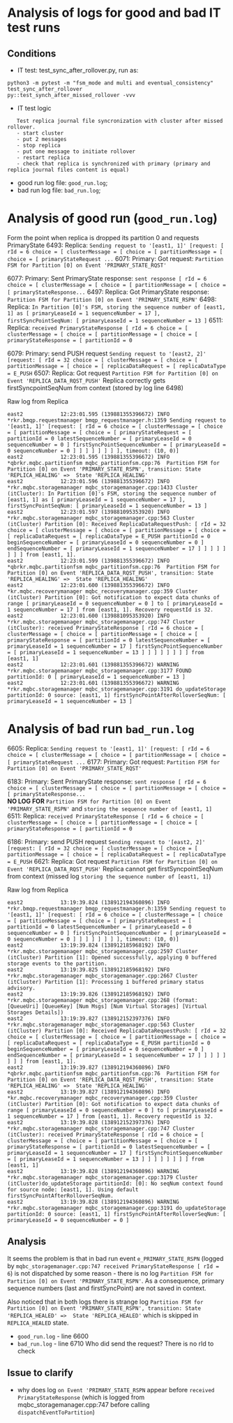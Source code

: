 # Analysis of logs for good and bad IT test runs
## Conditions
 - IT test: test_sync_after_rollover.py, run as:
 ```
python3 -m pytest -m "fsm_mode and multi and eventual_consistency" test_sync_after_rollover 
py::test_synch_after_missed_rollover -vvv
 ```
  - IT test logic
 ```
    Test replica journal file syncronization with cluster after missed rollover.
    - start cluster
    - put 2 messages
    - stop replica
    - put one message to initiate rollover
    - restart replica
    - check that replica is synchronized with primary (primary and replica journal files content is equal)
```

  - good run log file: `good_run.log`;
  - bad run log file: `bad_run.log`;

# Analysis of good run (`good_run.log`)
Form the point when replica is dropped its partition 0 and requests PrimaryState
6493: Replica: `Sending request to '[east1, 1]' [request: [ rId = 6 choice = [ clusterMessage = [ choice = [ partitionMessage = [ choice = [ primaryStateRequest ...`
6071: Primary: Got request: `Partition FSM for Partition [0] on Event 'PRIMARY_STATE_RQST'`

6077: Primary: Sent PrimaryState response: `sent response [ rId = 6 choice = [ clusterMessage = [ choice = [ partitionMessage = [ choice = [ primaryStateResponse...`
6497: Replica: Got PrimaryState response: `Partition FSM for Partition [0] on Event 'PRIMARY_STATE_RSPN'`
6498: Replica: `In Partition [0]'s FSM, storing the sequence number of [east1, 1] as [ primaryLeaseId = 1 sequenceNumber = 17 ], firstSyncPointSeqNum: [ primaryLeaseId = 1 sequenceNumber = 13 ]`
6511: Replica: `received PrimaryStateResponse [ rId = 6 choice = [ clusterMessage = [ choice = [ partitionMessage = [ choice = [ primaryStateResponse = [ partitionId = 0`

6079: Primary: send PUSH request `Sending request to '[east2, 2]' [request: [ rId = 32 choice = [ clusterMessage = [ choice = [ partitionMessage = [ choice = [ replicaDataRequest = [ replicaDataType = E_PUSH`
6507: Replica: Got request `Partition FSM for Partition [0] on Event 'REPLICA_DATA_RQST_PUSH'`
Replica correctly gets firstSyncpointSeqNum from context (stored by log line 6498) 

Raw log from Replica
```
east2            12:23:01.595 (139881355396672) INFO     *rkr.bmqp.requestmanager bmqp_requestmanager.h:1359 Sending request to '[east1, 1]' [request: [ rId = 6 choice = [ clusterMessage = [ choice = [ partitionMessage = [ choice = [ primaryStateRequest = [ partitionId = 0 latestSequenceNumber = [ primaryLeaseId = 0 sequenceNumber = 0 ] firstSyncPointSequenceNumber = [ primaryLeaseId = 0 sequenceNumber = 0 ] ] ] ] ] ] ] ], timeout: (10, 0)]
east2            12:23:01.595 (139881355396672) INFO     *qbrkr.mqbc.partitionfsm mqbc_partitionfsm.cpp:76  Partition FSM for Partition [0] on Event 'PRIMARY_STATE_RSPN', transition: State 'REPLICA_HEALING' =>  State 'REPLICA_HEALING'
east2            12:23:01.596 (139881355396672) INFO     *rkr.mqbc.storagemanager mqbc_storagemanager.cpp:1433 Cluster (itCluster): In Partition [0]'s FSM, storing the sequence number of [east1, 1] as [ primaryLeaseId = 1 sequenceNumber = 17 ], firstSyncPointSeqNum: [ primaryLeaseId = 1 sequenceNumber = 13 ]
east2            12:23:01.597 (139881095353920) INFO     *rkr.mqbc.storagemanager mqbc_storagemanager.cpp:563 Cluster (itCluster) Partition [0]: Received ReplicaDataRequestPush: [ rId = 32 choice = [ clusterMessage = [ choice = [ partitionMessage = [ choice = [ replicaDataRequest = [ replicaDataType = E_PUSH partitionId = 0 beginSequenceNumber = [ primaryLeaseId = 0 sequenceNumber = 0 ] endSequenceNumber = [ primaryLeaseId = 1 sequenceNumber = 17 ] ] ] ] ] ] ] ] from [east1, 1].
east2            12:23:01.599 (139881355396672) INFO     *qbrkr.mqbc.partitionfsm mqbc_partitionfsm.cpp:76  Partition FSM for Partition [0] on Event 'REPLICA_DATA_RQST_PUSH', transition: State 'REPLICA_HEALING' =>  State 'REPLICA_HEALING'
east2            12:23:01.600 (139881355396672) INFO     *kr.mqbc.recoverymanager mqbc_recoverymanager.cpp:359 Cluster (itCluster) Partition [0]: Got notification to expect data chunks of range [ primaryLeaseId = 0 sequenceNumber = 0 ] to [ primaryLeaseId = 1 sequenceNumber = 17 ] from [east1, 1]. Recovery requestId is 32.
east2            12:23:01.600 (139881095353920) INFO     *rkr.mqbc.storagemanager mqbc_storagemanager.cpp:747 Cluster (itCluster): received PrimaryStateResponse [ rId = 6 choice = [ clusterMessage = [ choice = [ partitionMessage = [ choice = [ primaryStateResponse = [ partitionId = 0 latestSequenceNumber = [ primaryLeaseId = 1 sequenceNumber = 17 ] firstSyncPointSequenceNumber = [ primaryLeaseId = 1 sequenceNumber = 13 ] ] ] ] ] ] ] ] from [east1, 1]
east2            12:23:01.601 (139881355396672) WARNING  *rkr.mqbc.storagemanager mqbc_storagemanager.cpp:3177 FOUND partitionId: 0 [ primaryLeaseId = 1 sequenceNumber = 13 ]
east2            12:23:01.601 (139881355396672) WARNING  *rkr.mqbc.storagemanager mqbc_storagemanager.cpp:3191 do_updateStorage partitionId: 0 source: [east1, 1] firstSyncPointAfterRolloverSeqNum: [ primaryLeaseId = 1 sequenceNumber = 13 ]

```


# Analysis of bad run `bad_run.log`
6605: Replica: `Sending request to '[east1, 1]' [request: [ rId = 6 choice = [ clusterMessage = [ choice = [ partitionMessage = [ choice = [ primaryStateRequest ...`
6177: Primary: Got request: `Partition FSM for Partition [0] on Event 'PRIMARY_STATE_RQST'`

6183: Primary: Sent PrimaryState response: `sent response [ rId = 6 choice = [ clusterMessage = [ choice = [ partitionMessage = [ choice = [ primaryStateResponse...`  
**NO LOG FOR** `Partition FSM for Partition [0] on Event 'PRIMARY_STATE_RSPN'` and `storing the sequence number of [east1, 1]`
6511: Replica: `received PrimaryStateResponse [ rId = 6 choice = [ clusterMessage = [ choice = [ partitionMessage = [ choice = [ primaryStateResponse = [ partitionId = 0`

6186: Primary: send PUSH request `Sending request to '[east2, 2]' [request: [ rId = 32 choice = [ clusterMessage = [ choice = [ partitionMessage = [ choice = [ replicaDataRequest = [ replicaDataType = E_PUSH`
6621: Replica: Got request `Partition FSM for Partition [0] on Event 'REPLICA_DATA_RQST_PUSH'`
Replica cannot get firstSyncpointSeqNum from context (missed log `storing the sequence number of [east1, 1]`) 

Raw log from Replica
```
east2            13:19:39.824 (138912194360896) INFO     *rkr.bmqp.requestmanager bmqp_requestmanager.h:1359 Sending request to '[east1, 1]' [request: [ rId = 6 choice = [ clusterMessage = [ choice = [ partitionMessage = [ choice = [ primaryStateRequest = [ partitionId = 0 latestSequenceNumber = [ primaryLeaseId = 0 sequenceNumber = 0 ] firstSyncPointSequenceNumber = [ primaryLeaseId = 0 sequenceNumber = 0 ] ] ] ] ] ] ] ], timeout: (10, 0)]
east2            13:19:39.824 (138912185968192) INFO     *rkr.mqbc.storagemanager mqbc_storagemanager.cpp:2597 Cluster (itCluster) Partition [1]: Opened successfully, applying 0 buffered storage events to the partition.
east2            13:19:39.825 (138912185968192) INFO     *rkr.mqbc.storagemanager mqbc_storagemanager.cpp:2667 Cluster (itCluster) Partition [1]: Processing 1 buffered primary status advisory.
east2            13:19:39.826 (138912185968192) INFO     *rkr.mqbc.storagemanager mqbc_storagemanager.cpp:268 (format: [QueueUri] [QueueKey] [Num Msgs] [Num Virtual Storages] [Virtual Storages Details])
east2            13:19:39.827 (138912152397376) INFO     *rkr.mqbc.storagemanager mqbc_storagemanager.cpp:563 Cluster (itCluster) Partition [0]: Received ReplicaDataRequestPush: [ rId = 32 choice = [ clusterMessage = [ choice = [ partitionMessage = [ choice = [ replicaDataRequest = [ replicaDataType = E_PUSH partitionId = 0 beginSequenceNumber = [ primaryLeaseId = 0 sequenceNumber = 0 ] endSequenceNumber = [ primaryLeaseId = 1 sequenceNumber = 17 ] ] ] ] ] ] ] ] from [east1, 1].
east2            13:19:39.827 (138912194360896) INFO     *qbrkr.mqbc.partitionfsm mqbc_partitionfsm.cpp:76  Partition FSM for Partition [0] on Event 'REPLICA_DATA_RQST_PUSH', transition: State 'REPLICA_HEALING' =>  State 'REPLICA_HEALING'
east2            13:19:39.827 (138912194360896) INFO     *kr.mqbc.recoverymanager mqbc_recoverymanager.cpp:359 Cluster (itCluster) Partition [0]: Got notification to expect data chunks of range [ primaryLeaseId = 0 sequenceNumber = 0 ] to [ primaryLeaseId = 1 sequenceNumber = 17 ] from [east1, 1]. Recovery requestId is 32.
east2            13:19:39.828 (138912152397376) INFO     *rkr.mqbc.storagemanager mqbc_storagemanager.cpp:747 Cluster (itCluster): received PrimaryStateResponse [ rId = 6 choice = [ clusterMessage = [ choice = [ partitionMessage = [ choice = [ primaryStateResponse = [ partitionId = 0 latestSequenceNumber = [ primaryLeaseId = 1 sequenceNumber = 17 ] firstSyncPointSequenceNumber = [ primaryLeaseId = 1 sequenceNumber = 13 ] ] ] ] ] ] ] ] from [east1, 1]
east2            13:19:39.828 (138912194360896) WARNING  *rkr.mqbc.storagemanager mqbc_storagemanager.cpp:3179 Cluster (itCluster)do_updateStorage partitionId: [0]: No seqNum context found for source node: [east1, 1]. Using default firstSyncPointAfterRolloverSeqNum.
east2            13:19:39.828 (138912194360896) WARNING  *rkr.mqbc.storagemanager mqbc_storagemanager.cpp:3191 do_updateStorage partitionId: 0 source: [east1, 1] firstSyncPointAfterRolloverSeqNum: [ primaryLeaseId = 0 sequenceNumber = 0 ]

```

## Analysis
It seems the problem is that in bad run event `e_PRIMARY_STATE_RSPN` (logged by `mqbc_storagemanager.cpp:747 received PrimaryStateResponse [ rId = 6`) is not dispatched by some reason - there is no log ``Partition FSM for Partition [0] on Event 'PRIMARY_STATE_RSPN'``.  As a consequence, primary sequence numbers (last and firstSyncPoint) are not saved in context.

Also noticed that in both logs there is strange log `Partition FSM for Partition [0] on Event 'PRIMARY_STATE_RSPN', transition: State 'REPLICA_HEALED' =>  State 'REPLICA_HEALED'` which is skipped in `REPLICA_HEALED` state.
 - `good_run.log` - line 6600
 - `bad_run.log` - line 6710
 Who did send the request? There is no rId to check
 

## Issue to clarify
 - why does log `on Event 'PRIMARY_STATE_RSPN` appear before `received PrimaryStateResponse` (which is logged from mqbc_storagemanager.cpp:747 before calling  `dispatchEventToPartition`)

